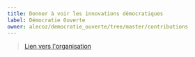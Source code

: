 ```yaml
---
title: Donner à voir les innovations démocratiques
label: Démocratie Ouverte
owner: alecoz/democratie_ouverte/tree/master/contributions
---
```


> [Lien vers l'organisation](http://github.com/alecoz/democratie_ouverte)
